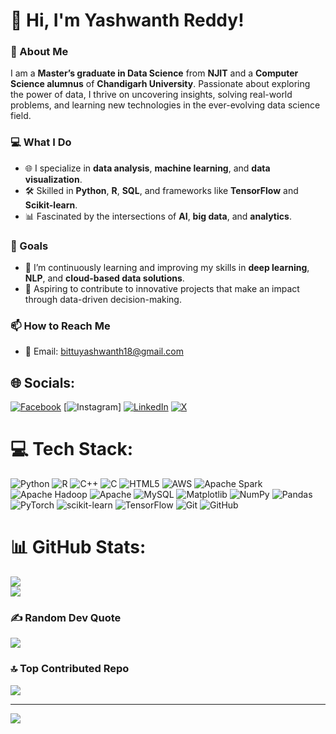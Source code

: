# 👋 Hi, I'm Yashwanth Reddy!  

### 🌟 About Me  
I am a **Master’s graduate in Data Science** from **NJIT** and a **Computer Science alumnus** of **Chandigarh University**. Passionate about exploring the power of data, I thrive on uncovering insights, solving real-world problems, and learning new technologies in the ever-evolving data science field.  

### 💻 What I Do  
- 🌐 I specialize in **data analysis**, **machine learning**, and **data visualization**.  
- 🛠️ Skilled in **Python**, **R**, **SQL**, and frameworks like **TensorFlow** and **Scikit-learn**.  
- 📊 Fascinated by the intersections of **AI**, **big data**, and **analytics**.  

### 🎯 Goals  
- 🌱 I’m continuously learning and improving my skills in **deep learning**, **NLP**, and **cloud-based data solutions**.  
- 🚀 Aspiring to contribute to innovative projects that make an impact through data-driven decision-making.  

### 📫 How to Reach Me  
- 📧 Email: bittuyashwanth18@gmail.com  

## 🌐 Socials:
[![Facebook](https://img.shields.io/badge/Facebook-%231877F2.svg?logo=Facebook&logoColor=white)](https://facebook.com/https://www.facebook.com/yashwanthmsd2/) [![Instagram](https://img.shields.io/badge/Instagram-%23E4405F.svg?logo=Instagram&logoColor=white)] [![LinkedIn](https://img.shields.io/badge/LinkedIn-%230077B5.svg?logo=linkedin&logoColor=white)](https://linkedin.com/in/www.linkedin.com/in/yashwanth-reddy7) [![X](https://img.shields.io/badge/X-black.svg?logo=X&logoColor=white)](https://x.com/bittuyash18) 

# 💻 Tech Stack:
![Python](https://img.shields.io/badge/python-3670A0?style=for-the-badge&logo=python&logoColor=ffdd54) ![R](https://img.shields.io/badge/r-%23276DC3.svg?style=for-the-badge&logo=r&logoColor=white) ![C++](https://img.shields.io/badge/c++-%2300599C.svg?style=for-the-badge&logo=c%2B%2B&logoColor=white) ![C](https://img.shields.io/badge/c-%2300599C.svg?style=for-the-badge&logo=c&logoColor=white) ![HTML5](https://img.shields.io/badge/html5-%23E34F26.svg?style=for-the-badge&logo=html5&logoColor=white) ![AWS](https://img.shields.io/badge/AWS-%23FF9900.svg?style=for-the-badge&logo=amazon-aws&logoColor=white) ![Apache Spark](https://img.shields.io/badge/Apache%20Spark-FDEE21?style=for-the-badge&logo=apachespark&logoColor=black) ![Apache Hadoop](https://img.shields.io/badge/Apache%20Hadoop-66CCFF?style=for-the-badge&logo=apachehadoop&logoColor=black) ![Apache](https://img.shields.io/badge/apache-%23D42029.svg?style=for-the-badge&logo=apache&logoColor=white) ![MySQL](https://img.shields.io/badge/mysql-4479A1.svg?style=for-the-badge&logo=mysql&logoColor=white) ![Matplotlib](https://img.shields.io/badge/Matplotlib-%23ffffff.svg?style=for-the-badge&logo=Matplotlib&logoColor=black) ![NumPy](https://img.shields.io/badge/numpy-%23013243.svg?style=for-the-badge&logo=numpy&logoColor=white) ![Pandas](https://img.shields.io/badge/pandas-%23150458.svg?style=for-the-badge&logo=pandas&logoColor=white) ![PyTorch](https://img.shields.io/badge/PyTorch-%23EE4C2C.svg?style=for-the-badge&logo=PyTorch&logoColor=white) ![scikit-learn](https://img.shields.io/badge/scikit--learn-%23F7931E.svg?style=for-the-badge&logo=scikit-learn&logoColor=white) ![TensorFlow](https://img.shields.io/badge/TensorFlow-%23FF6F00.svg?style=for-the-badge&logo=TensorFlow&logoColor=white) ![Git](https://img.shields.io/badge/git-%23F05033.svg?style=for-the-badge&logo=git&logoColor=white) ![GitHub](https://img.shields.io/badge/github-%23121011.svg?style=for-the-badge&logo=github&logoColor=white)
# 📊 GitHub Stats:
![](https://github-readme-stats.vercel.app/api?username=bittuyash1871&theme=dark&hide_border=false&include_all_commits=false&count_private=false)<br/>
![](https://github-readme-streak-stats.herokuapp.com/?user=bittuyash1871&theme=dark&hide_border=false)<br/>
### ✍️ Random Dev Quote
![](https://quotes-github-readme.vercel.app/api?type=horizontal&theme=radical)

### 🔝 Top Contributed Repo
![](https://github-contributor-stats.vercel.app/api?username=bittuyash1871&limit=5&theme=dark&combine_all_yearly_contributions=true)

---
[![](https://visitcount.itsvg.in/api?id=bittuyash1871&icon=0&color=0)](https://visitcount.itsvg.in)

<!-- Proudly created with GPRM ( https://gprm.itsvg.in ) -->

